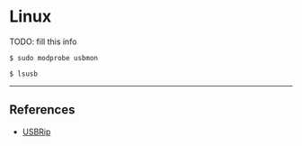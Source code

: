# Linux

TODO: fill this info

```
$ sudo modprobe usbmon

$ lsusb
```

---
## References

- [USBRip](https://github.com/snovvcrash/usbrip)